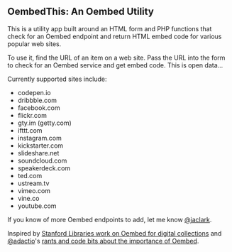 ## OembedThis: An Oembed Utility

This is a utility app built around an HTML form and PHP functions that check for an Oembed endpoint and return HTML embed code for various popular web sites.

To use it, find the URL of an item on a web site. Pass the URL into the form to check for an Oembed service and get embed code. This is open data...

Currently supported sites include:

*   codepen.io
*   dribbble.com
*   facebook.com
*   flickr.com
*   gty.im (getty.com)
*   ifttt.com
*   instagram.com
*   kickstarter.com
*   slideshare.net
*   soundcloud.com
*   speakerdeck.com
*   ted.com
*   ustream.tv
*   vimeo.com
*   vine.co
*   youtube.com

If you know of more Oembed endpoints to add, let me know [@jaclark](https://twitter.com/jaclark).

Inspired by [Stanford Libraries work on Oembed for digital collections](http://code4lib.org/conference/2015/keck) and [@adactio](https://twitter.com/adactio)'s [rants and code bits about the importance of Oembed](https://adactio.com/journal/4227).

